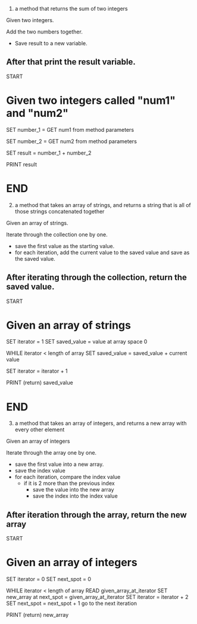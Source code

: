 1. a method that returns the sum of two integers

Given two integers.

Add the two numbers together.
- Save result to a new variable.

After that print the result variable.
----------
START

# Given two integers called "num1" and "num2"

SET number_1 = GET num1 from method parameters

SET number_2 = GET num2 from method parameters

SET result = number_1 + number_2

PRINT result

END
==========
2. a method that takes an array of strings, and returns a string that is all of those strings concatenated together

Given an array of strings.

Iterate through the collection one by one.
  - save the first value as the starting value.
  - for each iteration, add the current value to the saved value and save as the saved value.

After iterating through the collection, return the saved value.
----------
START

# Given an array of strings

SET iterator = 1
SET  saved_value = value at array space 0

WHILE iterator < length of array
  SET saved_value = saved_value + current value

  SET iterator = iterator + 1

PRINT (return) saved_value

END
==========
3. a method that takes an array of integers, and returns a new array with every other element

Given an array of integers

Iterate through the array one by one.
  - save the first value into a new array.
  - save the index value
  - for each iteration, compare the index value
    - if it is 2 more than the previous index
      - save the value into the new array
      - save the index into the index value

After iteration through the array, return the new array
----------
START

# Given an array of integers

SET iterator = 0
SET next_spot = 0

WHILE iterator < length of array
  READ given_array_at_iterator
  SET new_array at next_spot = given_array_at_iterator
  SET iterator = iterator + 2
  SET next_spot = next_spot + 1
  go to the next iteration


PRINT (return) new_array
